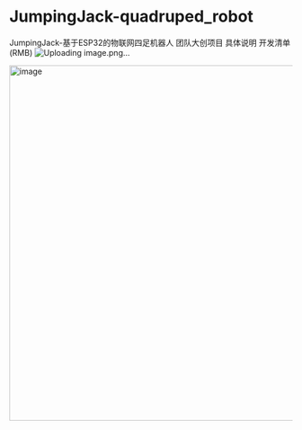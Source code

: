 # JumpingJack-quadruped_robot
JumpingJack-基于ESP32的物联网四足机器人
团队大创项目
具体说明
开发清单(RMB)
![Uploading image.png…]()

<img width="632" alt="image" src="https://github.com/user-attachments/assets/f96c8dcb-a35b-42a5-8a47-9de9712ac630" />
